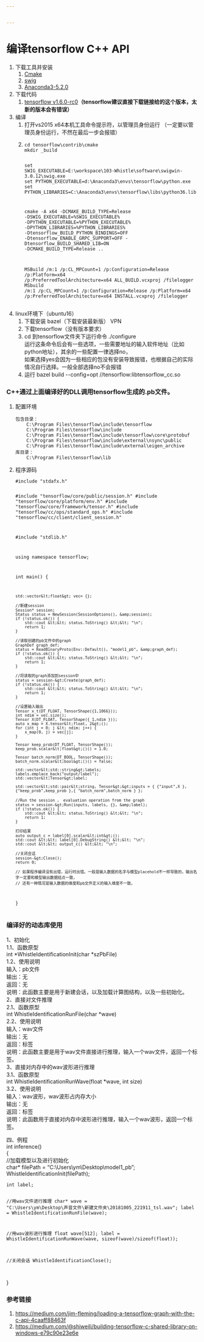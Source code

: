 ```yaml
---


---
```


<h1 id="编译tensorflow-c-api">编译tensorflow C++ API</h1>
<ol>
<li>下载工具并安装
<ol>
<li><a href="https://cmake.org/download/">Cmake</a></li>
<li><a href="http://www.swig.org/download.html">swig</a></li>
<li><a href="https://mirrors.tuna.tsinghua.edu.cn/anaconda/archive/">Anaconda3-5.2.0</a></li>
</ol>
</li>
<li>下载代码
<ol>
<li><a href="https://github.com/tensorflow/tensorflow/tree/v1.6.0-rc0">tensorflow v1.6.0-rc0</a><strong>（tensorflow建议直接下载链接给的这个版本，太新的版本会有错误）</strong></li>
</ol>
</li>
<li>编译
<ol>
<li>打开vs2015 x64本机工具命令提示符，以管理员身份运行 （一定要以管理员身份运行，不然在最后一步会报错）</li>
<li>
<pre><code>cd tensorflow\contrib\cmake
mkdir _build

set SWIG_EXECUTABLE=E:\workspace\103-Whistle\software\swigwin-3.0.12\swig.exe 
set PYTHON_EXECUTABLE=d:\Anaconda3\envs\tensorflow\python.exe 
set PYTHON_LIBRARIES=C:\Anaconda3\envs\tensorflow\libs\python36.lib

cmake -A x64 -DCMAKE_BUILD_TYPE=Release -DSWIG_EXECUTABLE=%SWIG_EXECUTABLE% -DPYTHON_EXECUTABLE=%PYTHON_EXECUTABLE% -DPYTHON_LIBRARIES=%PYTHON_LIBRARIES%  -Dtensorflow_BUILD_PYTHON_BINDINGS=OFF -Dtensorflow_ENABLE_GRPC_SUPPORT=OFF -Dtensorflow_BUILD_SHARED_LIB=ON -DCMAKE_BUILD_TYPE=Release ..

MSBuild /m:1 /p:CL_MPCount=1 /p:Configuration=Release /p:Platform=x64 /p:PreferredToolArchitecture=x64 ALL_BUILD.vcxproj  /filelogger
MSbuild /m:1 /p:CL_MPCount=1 /p:Configuration=Release /p:Platform=x64 /p:PreferredToolArchitecture=x64 INSTALL.vcxproj /filelogger
</code></pre>
</li>
</ol>
</li>
<li>linux环境下（ubuntu16）
<ol>
<li>下载安装 bazel（下载安装最新版） VPN</li>
<li>下载tensorflow（没有版本要求）</li>
<li>cd 到tensorflow文件夹下运行命令 ./configure<br>
运行这条命令后会有一些选项，一些需要地址的输入软件地址（比如python地址），其余的一些配置一律选择no，<br>
如果选择yes会因为一些相应的包没有安装导致报错，也根据自己的实际情况自行选择。一般全部选择no不会报错</li>
<li>运行 bazel build --config=opt //tensorflow:libtensorflow_cc.so</li>
</ol>
</li>
</ol>
<h3 id="c通过上面编译好的dll调用tensorflow生成的.pb文件。">C++通过上面编译好的DLL调用tensorflow生成的.pb文件。</h3>
<ol>
<li>
<p>配置环境</p>
<pre><code>包含目录：
	C:\Program Files\tensorflow\include\tensorflow
	C:\Program Files\tensorflow\include
	C:\Program Files\tensorflow\include\tensorflow\core\protobuf
	C:\Program Files\tensorflow\include\external\nsync\public
	C:\Program Files\tensorflow\include\external\eigen_archive
库目录：
	C:\Program Files\tensorflow\lib
</code></pre>
</li>
<li>
<p>程序源码</p>
<pre><code>#include "stdafx.h"

#include "tensorflow/core/public/session.h"
#include "tensorflow/core/platform/env.h"
#include "tensorflow/core/framework/tensor.h"
#include "tensorflow/cc/ops/standard_ops.h"
#include "tensorflow/cc/client/client_session.h"

#include "stdlib.h"

using namespace tensorflow;

int main() {

	
	std::vector&lt;float&gt; vec= {};

	//新建session
	Session* session;
	Status status = NewSession(SessionOptions(), &amp;session);
	if (!status.ok()) {
		std::cout &lt;&lt; status.ToString() &lt;&lt; "\n";
		return 1;
	}

	//读取创建的pb文件中的graph
	GraphDef graph_def;
	status = ReadBinaryProto(Env::Default(), "model1_pb", &amp;graph_def);
	if (!status.ok()) {
		std::cout &lt;&lt; status.ToString() &lt;&lt; "\n";
		return 1;
	}

	//将读取的graph添加到session中
	status = session-&gt;Create(graph_def);
	if (!status.ok()) {
		std::cout &lt;&lt; status.ToString() &lt;&lt; "\n";
		return 1;
	}

	//设置输入输出
	Tensor x_t(DT_FLOAT, TensorShape({1,1066}));
	int ndim = vec.size();
	Tensor X(DT_FLOAT, TensorShape({ 1,ndim }));
	auto x_map = X.tensor&lt;float, 2&gt;();
	for (int j = 0; j &lt; ndim; j++) {
		x_map(0, j) = vec[j];
	}

	Tensor keep_prob(DT_FLOAT, TensorShape());
	keep_prob.scalar&lt;float&gt;()() = 1.0;

	Tensor batch_norm(DT_BOOL, TensorShape());
	batch_norm.scalar&lt;bool&gt;()() = false;

	std::vector&lt;std::string&gt;labels;
	labels.emplace_back("output/label");
	std::vector&lt;Tensor&gt;label;

	std::vector&lt;std::pair&lt;string, Tensor&gt;&gt;inputs = { {"input",X },
	{"keep_prob",keep_prob },{ "batch_norm",batch_norm } };

	//Run the session ， evaluation operation from the graph
	status = session-&gt;Run(inputs, labels, {}, &amp;label);
	if (!status.ok()) {
		std::cout &lt;&lt; status.ToString() &lt;&lt; "\n";
		return 1;
	}

	打印结果
	auto output_c = label[0].scalar&lt;int&gt;();
	std::cout &lt;&lt; label[0].DebugString() &lt;&lt; "\n";
	std::cout &lt;&lt; output_c() &lt;&lt; "\n";

	//关闭会话
	session-&gt;Close();
	return 0;

	// 如果程序编译没有出错，运行时出错。一般是输入数据的名字与模型placehold不一样导致的，输出名字一定要和模型输出数据结点一致，
	// 还有一种情况是输入数据的维度和pb文件定义的输入维度不一致。
}
</code></pre>
</li>
</ol>
<h3 id="编译好的动态库使用">编译好的动态库使用</h3>
<p>1、初始化<br>
1.1、函数原型<br>
int *WhistleIdentificationInit(char *szPbFile)<br>
1.2、使用说明<br>
输入：pb文件<br>
输出：无<br>
返回：无<br>
说明：此函数主要是用于新建会话，以及加载计算图结构，以及一些初始化。<br>
2、直接对文件推理<br>
2.1、函数原型<br>
int WhistleIdentificationRunFile(char *wave)<br>
2.2、使用说明<br>
输入：wav文件<br>
输出：无<br>
返回：标签<br>
说明：此函数主要是用于wav文件直接进行推理，输入一个wav文件，返回一个标签。<br>
3、直接对内存中的wav波形进行推理<br>
3.1、函数原型<br>
int WhistleIdentificationRunWave(float *wave, int size)<br>
3.2、使用说明<br>
输入：wav波形，wav波形占内存大小<br>
输出：无<br>
返回：标签<br>
说明：此函数用于直接对内存中波形进行推理，输入一个wav波形，返回一个标签。</p>
<p>四、例程<br>
int inference()<br>
{<br>
//加载模型以及进行初始化<br>
char* filePath = “C:\Users\ym\Desktop\model1_pb”;<br>
WhistleIdentificationInit(filePath);</p>
<pre><code>int label;

//用wav文件进行推理
char* wave = "C:\\Users\\ym\\Desktop\\声音文件\\新建文件夹\\20181005_221911_tsl.wav";
label = WhistleIdentificationRunFile(wave);

//用wav波形进行推理
float wave[512];
label = WhistleIdentificationRunWave(wave, sizeof(wave)/sizeof(float));

//关闭会话
WhistleIdentificationClose();	
</code></pre>
<p>}</p>
<h3 id="参考链接">参考链接</h3>
<ol>
<li><a href="https://medium.com/jim-fleming/loading-a-tensorflow-graph-with-the-c-api-4caaff88463f">https://medium.com/jim-fleming/loading-a-tensorflow-graph-with-the-c-api-4caaff88463f</a></li>
<li><a href="https://medium.com/@shiweili/building-tensorflow-c-shared-library-on-windows-e79c90e23e6e">https://medium.com/@shiweili/building-tensorflow-c-shared-library-on-windows-e79c90e23e6e</a></li>
</ol>

